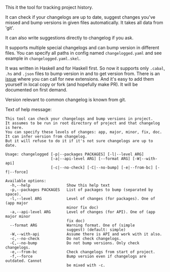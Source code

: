 This it the tool for tracking project history.

It can check if your changelogs are up to date, suggest changes you've missed and bump versions in given files automatically.
It takes all data from 'git'.

It can also write suggestions directly to changelog if you ask.

It supports multiple special changelogs and can bump version in different files.
You can specify all paths in config named `changelogged.yaml` and see example in `changelogged.yaml.skel`.

It was written in Haskell and for Haskell first. So now it supports only `.cabal`, `.hs` and `.json` files to bump version in and to get version from.
There is an [issue](https://github.com/GetShopTV/changelogged/issues/35) where you can call for new extensions.
And it's easy to add them yourself in local copy or fork (and hopefully make PR). It will be documented on first demand.

Version relevant to common changelog is known from git.

Text of help message:
```
This tool can check your changelogs and bump versions in project.
It assumes to be run in root directory of project and that changelog is here.
You can specify these levels of changes: app, major, minor, fix, doc.
It can infer version from changelog.
But it will refuse to do it if it's not sure changelogs are up to date.

Usage: changelogged [-p|--packages PACKAGES] [-l|--level ARG]
                    [-a|--api-level ARG] [--format ARG] [-W|--with-api]
                    [-c|--no-check] [-C|--no-bump] [-e|--from-bc] [-f|--force]

Available options:
  -h,--help                Show this help text
  -p,--packages PACKAGES   List of packages to bump (separated by space).
  -l,--level ARG           Level of changes (for packages). One of (app major
                           minor fix doc)
  -a,--api-level ARG       Level of changes (for API). One of (app major minor
                           fix doc)
  --format ARG             Warning format. One of (simple
                           suggest) (default: simple)
  -W,--with-api            Assume there is API and work with it also.
  -c,--no-check            Do not check changelogs.
  -C,--no-bump             Do not bump versions. Only check changelogs.
  -e,--from-bc             Check changelogs from start of project.
  -f,--force               Bump version even if changelogs are outdated. Cannot
                           be mixed with -c.
```
